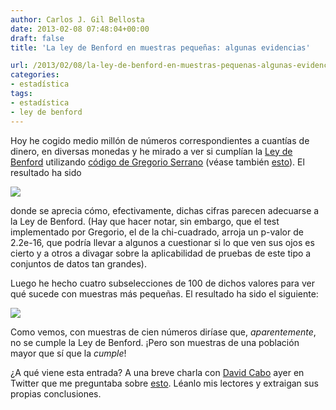 ```yaml
---
author: Carlos J. Gil Bellosta
date: 2013-02-08 07:48:04+00:00
draft: false
title: 'La ley de Benford en muestras pequeñas: algunas evidencias'

url: /2013/02/08/la-ley-de-benford-en-muestras-pequenas-algunas-evidencias/
categories:
- estadística
tags:
- estadística
- ley de benford
---
```


Hoy he cogido medio millón de números correspondientes a cuantías de dinero, en diversas monedas y he mirado a ver si cumplían la [Ley de Benford](http://en.wikipedia.org/wiki/Benford%27s_law) utilizando [código de Gregorio Serrano](http://www.grserrano.es/wp/2010/11/ejemplo-r-ley-de-benford-en-las-elecciones-catalanas-2/) (véase también [esto](http://www.datanalytics.com/2011/09/15/la-ley-de-benford/)). El resultado ha sido

[![](/wp-uploads/2013/02/todos.png)
](/wp-uploads/2013/02/todos.png)

donde se aprecia cómo, efectivamente, dichas cifras parecen adecuarse a la Ley de Benford. (Hay que hacer notar, sin embargo, que el test implementado por Gregorio, el de la chi-cuadrado, arroja un p-valor de 2.2e-16, que podría llevar a algunos a cuestionar si lo que ven sus ojos es cierto y a otros a divagar sobre la aplicabilidad de pruebas de este tipo a conjuntos de datos tan grandes).

Luego he hecho cuatro subselecciones de 100 de dichos valores para ver qué sucede con muestras más pequeñas. El resultado ha sido el siguiente:

[![](/wp-uploads/2013/02/cien.png)
](/wp-uploads/2013/02/cien.png)

Como vemos, con muestras de cien números diríase que, _aparentemente_, no se cumple la Ley de Benford. ¡Pero son muestras de una población mayor que sí que la _cumple_!

¿A qué viene esta entrada? A una breve charla con [David Cabo](https://twitter.com/dcabo) ayer en Twitter que me preguntaba sobre [esto](http://cafematematico.com/2013/02/04/los-papeles-de-barcenas/). Léanlo mis lectores y extraigan sus propias conclusiones.
